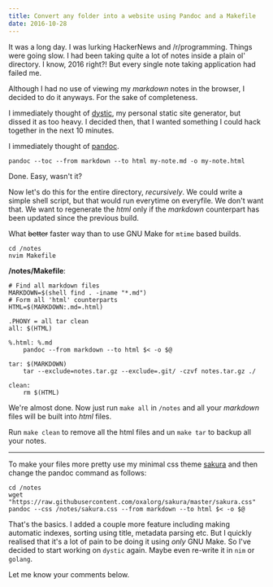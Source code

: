 ```yaml
---
title: Convert any folder into a website using Pandoc and a Makefile
date: 2016-10-28
---
```


It was a long day. I was lurking HackerNews and /r/programming.
Things were going slow. I had been taking quite a lot of notes
inside a plain ol' directory. I know, 2016 right?! But every
single note taking application had failed me.

Although I had no use of viewing my *markdown* notes in the
browser, I decided to do it anyways. For the sake of completeness.

I immediately thought of [dystic](https://github.com/oxalorg/dystic),
my personal static site generator, but dissed it as too heavy.
I decided then, that I wanted something I could hack together in
the next 10 minutes.

<!--more-->

I immediately thought of [pandoc](https://pandoc.org).

```
pandoc --toc --from markdown --to html my-note.md -o my-note.html
```

Done. Easy, wasn't it?

Now let's do this for the entire directory, *recursively*. We could
write a simple shell script, but that would run everytime on everyfile.
We don't want that. We want to regenerate the *html* only if the
*markdown* counterpart has been updated since the previous build.

What ~~better~~ faster way than to use GNU Make for `mtime` based
builds.

```
cd /notes
nvim Makefile
```

**/notes/Makefile**:

```make
# Find all markdown files
MARKDOWN=$(shell find . -iname "*.md")
# Form all 'html' counterparts
HTML=$(MARKDOWN:.md=.html)

.PHONY = all tar clean
all: $(HTML)

%.html: %.md
    pandoc --from markdown --to html $< -o $@

tar: $(MARKDOWN)
    tar --exclude=notes.tar.gz --exclude=.git/ -czvf notes.tar.gz ./

clean:
    rm $(HTML)
```

We're almost done. Now just run `make all` in `/notes` and all your
*markdown* files will be built into *html* files. 

Run `make clean` to remove all the html files and un `make tar` to 
backup all your notes.

---

To make your files more pretty use my minimal css theme 
[sakura](https://github.com/oxalorg/sakura) and then change the pandoc
command as follows:

```
cd /notes
wget
"https://raw.githubusercontent.com/oxalorg/sakura/master/sakura.css"
pandoc --css /notes/sakura.css --from markdown --to html $< -o $@
```

That's the basics. I added a couple more feature including making automatic
indexes, sorting using title, metadata parsing etc. But I quickly realised
that it's a lot of pain to be doing it using *only* GNU Make. So I've decided
to start working on `dystic` again. Maybe even re-write it in `nim` or `golang`.

Let me know your comments below.
